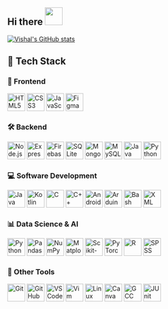 ## Hi there <img src="https://i.gifer.com/33HU.gif" width="40" height="40" />

[![Vishal's GitHub stats](https://github-readme-stats.vercel.app/api?username=vishalsivakumar2809&show_icons=true&theme=dark)](https://github.com/vishalsivakumar2809)

## 🚀 Tech Stack

### 🎨 Frontend  
<p align="left">
  <a href="https://developer.mozilla.org/en-US/docs/Web/HTML"><img src="https://cdn.jsdelivr.net/gh/devicons/devicon/icons/html5/html5-original.svg" width="40" title="HTML5"/></a>
  <a href="https://developer.mozilla.org/en-US/docs/Web/CSS"><img src="https://cdn.jsdelivr.net/gh/devicons/devicon/icons/css3/css3-original.svg" width="40" title="CSS3"/></a>
  <a href="https://developer.mozilla.org/en-US/docs/Web/JavaScript"><img src="https://cdn.jsdelivr.net/gh/devicons/devicon/icons/javascript/javascript-original.svg" width="40" title="JavaScript"/></a>
  <a href="https://www.figma.com/"><img src="https://cdn.jsdelivr.net/gh/devicons/devicon/icons/figma/figma-original.svg" width="40" title="Figma"/></a>
</p>

### 🛠️ Backend  
<p align="left">
  <a href="https://nodejs.org"><img src="https://cdn.jsdelivr.net/gh/devicons/devicon/icons/nodejs/nodejs-original.svg" width="40" title="Node.js"/></a>
  <a href="https://expressjs.com/"><img src="https://cdn.jsdelivr.net/gh/devicons/devicon/icons/express/express-original.svg" width="40" title="Express.js"/></a>
  <a href="https://firebase.google.com/"><img src="https://cdn.jsdelivr.net/gh/devicons/devicon/icons/firebase/firebase-original.svg" width="40" title="Firebase"/></a>
  <a href="https://sqlite.org/"><img src="https://cdn.jsdelivr.net/gh/devicons/devicon/icons/sqlite/sqlite-original.svg" width="40" title="SQLite"/></a>
  <a href="https://www.mongodb.com/"><img src="https://cdn.jsdelivr.net/gh/devicons/devicon/icons/mongodb/mongodb-original.svg" width="40" title="MongoDB"/></a>
  <a href="https://www.mysql.com/"><img src="https://cdn.jsdelivr.net/gh/devicons/devicon/icons/mysql/mysql-original.svg" width="40" title="MySQL"/></a>
  <a href="https://www.oracle.com/java/"><img src="https://cdn.jsdelivr.net/gh/devicons/devicon/icons/java/java-original.svg" width="40" title="Java"/></a>
  <a href="https://www.python.org/"><img src="https://cdn.jsdelivr.net/gh/devicons/devicon/icons/python/python-original.svg" width="40" title="Python"/></a>
</p>

### 💻 Software Development  
<p align="left">
  <a href="https://www.java.com/"><img src="https://cdn.jsdelivr.net/gh/devicons/devicon/icons/java/java-original.svg" width="40" title="Java"/></a>
  <a href="https://kotlinlang.org/"><img src="https://cdn.jsdelivr.net/gh/devicons/devicon/icons/kotlin/kotlin-original.svg" width="40" title="Kotlin"/></a>
  <a href="https://en.wikipedia.org/wiki/C_(programming_language)"><img src="https://cdn.jsdelivr.net/gh/devicons/devicon/icons/c/c-original.svg" width="40" title="C"/></a>
  <a href="https://isocpp.org/"><img src="https://cdn.jsdelivr.net/gh/devicons/devicon/icons/cplusplus/cplusplus-original.svg" width="40" title="C++"/></a>
  <a href="https://developer.android.com/studio"><img src="https://cdn.jsdelivr.net/gh/devicons/devicon/icons/androidstudio/androidstudio-original.svg" width="40" title="Android Studio"/></a>
  <a href="https://www.arduino.cc/"><img src="https://cdn.jsdelivr.net/gh/devicons/devicon/icons/arduino/arduino-original.svg" width="40" title="Arduino"/></a>
  <a href="https://www.gnu.org/software/bash/"><img src="https://cdn.jsdelivr.net/gh/devicons/devicon/icons/bash/bash-original.svg" width="40" title="Bash"/></a>
  <a href="https://en.wikipedia.org/wiki/XML"><img src="https://cdn.jsdelivr.net/gh/devicons/devicon/icons/xml/xml-original.svg" width="40" title="XML"/></a>
</p>

### 📊 Data Science & AI  
<p align="left">
  <a href="https://www.python.org/"><img src="https://cdn.jsdelivr.net/gh/devicons/devicon/icons/python/python-original.svg" width="40" title="Python"/></a>
  <a href="https://pandas.pydata.org/"><img src="https://cdn.jsdelivr.net/gh/devicons/devicon/icons/pandas/pandas-original-wordmark.svg" width="40" title="Pandas"/></a>
  <a href="https://numpy.org/"><img src="https://cdn.jsdelivr.net/gh/devicons/devicon/icons/numpy/numpy-original.svg" width="40" title="NumPy"/></a>
  <a href="https://matplotlib.org/"><img src="https://cdn.jsdelivr.net/gh/devicons/devicon/icons/matplotlib/matplotlib-original.svg" width="40" title="Matplotlib"/></a>
  <a href="https://scikit-learn.org/"><img src="https://cdn.jsdelivr.net/gh/devicons/devicon/icons/scikitlearn/scikitlearn-original.svg" width="40" title="Scikit-learn"/></a>
  <a href="https://pytorch.org/"><img src="https://cdn.jsdelivr.net/gh/devicons/devicon/icons/pytorch/pytorch-original.svg" width="40" title="PyTorch"/></a>
  <a href="https://www.r-project.org/"><img src="https://cdn.jsdelivr.net/gh/devicons/devicon/icons/r/r-original.svg" width="40" title="R"/></a>
  <a href="https://www.ibm.com/analytics/spss-statistics-software"><img src="https://cdn.jsdelivr.net/gh/devicons/devicon/icons/spss/spss-original.svg" width="40" title="SPSS"/></a>
</p>

### 🧰 Other Tools  
<p align="left">
  <a href="https://git-scm.com/"><img src="https://cdn.jsdelivr.net/gh/devicons/devicon/icons/git/git-original.svg" width="40" title="Git"/></a>
  <a href="https://github.com/"><img src="https://cdn.jsdelivr.net/gh/devicons/devicon/icons/github/github-original.svg" width="40" title="GitHub"/></a>
  <a href="https://code.visualstudio.com/"><img src="https://cdn.jsdelivr.net/gh/devicons/devicon/icons/vscode/vscode-original.svg" width="40" title="VS Code"/></a>
  <a href="https://www.vim.org/"><img src="https://cdn.jsdelivr.net/gh/devicons/devicon/icons/vim/vim-original.svg" width="40" title="Vim"/></a>
  <a href="https://www.linux.org/"><img src="https://cdn.jsdelivr.net/gh/devicons/devicon/icons/linux/linux-original.svg" width="40" title="Linux"/></a>
  <a href="https://www.canva.com/"><img src="https://cdn.jsdelivr.net/gh/devicons/devicon/icons/canva/canva-original.svg" width="40" title="Canva"/></a>
  <a href="https://gcc.gnu.org/"><img src="https://cdn.jsdelivr.net/gh/devicons/devicon/icons/gcc/gcc-original.svg" width="40" title="GCC"/></a>
  <a href="https://junit.org/"><img src="https://cdn.jsdelivr.net/gh/devicons/devicon/icons/junit/junit-original.svg" width="40" title="JUnit"/></a>
</p>



